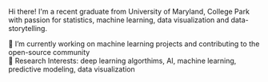 

<p>  
Hi there! I'm a recent graduate from University of Maryland, College Park with passion for statistics, machine learning, data visualization and data-  storytelling.<br> 
  
🔭 I’m currently working on machine learning projects and contributing to the open-source community <br> 
💬 Research Interests: deep learning algorthims, AI, machine learning, predictive modeling, data visualization <br> <p>
